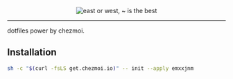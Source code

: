 <p align="center">
  <img src="https://readme-typing-svg.demolab.com?font=Fira+Code&pause=1000&color=B7BDF8&center=true&vCenter=true&width=435&lines=east+or+west%2C+~+is+the+best" alt="east or west, ~ is the best" />
</p>

------

dotfiles power by chezmoi.

## Installation
```bash
sh -c "$(curl -fsLS get.chezmoi.io)" -- init --apply emxxjnm
```
